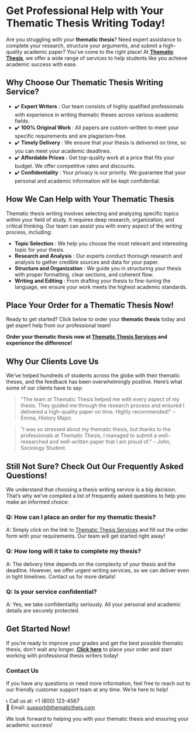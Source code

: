 # Get Professional Help with Your Thematic Thesis Writing Today!

Are you struggling with your **thematic thesis**? Need expert assistance to complete your research, structure your arguments, and submit a high-quality academic paper? You’ve come to the right place! At **[Thematic Thesis](https://tinyurl.com/topessay?keyword=thematic+thesis)**, we offer a wide range of services to help students like you achieve academic success with ease.

## Why Choose Our Thematic Thesis Writing Service?

- ✔️ **Expert Writers** : Our team consists of highly qualified professionals with experience in writing thematic theses across various academic fields.
- ✔️ **100% Original Work** : All papers are custom-written to meet your specific requirements and are plagiarism-free.
- ✔️ **Timely Delivery** : We ensure that your thesis is delivered on time, so you can meet your academic deadlines.
- ✔️ **Affordable Prices** : Get top-quality work at a price that fits your budget. We offer competitive rates and discounts.
- ✔️ **Confidentiality** : Your privacy is our priority. We guarantee that your personal and academic information will be kept confidential.

## How We Can Help with Your Thematic Thesis

Thematic thesis writing involves selecting and analyzing specific topics within your field of study. It requires deep research, organization, and critical thinking. Our team can assist you with every aspect of the writing process, including:

- **Topic Selection** : We help you choose the most relevant and interesting topic for your thesis.
- **Research and Analysis** : Our experts conduct thorough research and analysis to gather credible sources and data for your paper.
- **Structure and Organization** : We guide you in structuring your thesis with proper formatting, clear sections, and coherent flow.
- **Writing and Editing** : From drafting your thesis to fine-tuning the language, we ensure your work meets the highest academic standards.

## Place Your Order for a Thematic Thesis Now!

Ready to get started? Click below to order your **thematic thesis** today and get expert help from our professional team!

**Order your thematic thesis now at [Thematic Thesis Services](https://tinyurl.com/topessay?keyword=thematic+thesis) and experience the difference!**

## Why Our Clients Love Us

We’ve helped hundreds of students across the globe with their thematic theses, and the feedback has been overwhelmingly positive. Here’s what some of our clients have to say:

> "The team at Thematic Thesis helped me with every aspect of my thesis. They guided me through the research process and ensured I delivered a high-quality paper on time. Highly recommended!" – Emma, History Major.

> "I was so stressed about my thematic thesis, but thanks to the professionals at Thematic Thesis, I managed to submit a well-researched and well-written paper that I am proud of." – John, Sociology Student.

## Still Not Sure? Check Out Our Frequently Asked Questions!

We understand that choosing a thesis writing service is a big decision. That’s why we’ve compiled a list of frequently asked questions to help you make an informed choice:

### Q: How can I place an order for my thematic thesis?

A: Simply click on the link to [Thematic Thesis Services](https://tinyurl.com/topessay?keyword=thematic+thesis) and fill out the order form with your requirements. Our team will get started right away!

### Q: How long will it take to complete my thesis?

A: The delivery time depends on the complexity of your thesis and the deadline. However, we offer urgent writing services, so we can deliver even in tight timelines. Contact us for more details!

### Q: Is your service confidential?

A: Yes, we take confidentiality seriously. All your personal and academic details are securely protected.

## Get Started Now!

If you’re ready to improve your grades and get the best possible thematic thesis, don’t wait any longer. **[Click here](https://tinyurl.com/topessay?keyword=thematic+thesis)** to place your order and start working with professional thesis writers today!

### Contact Us

If you have any questions or need more information, feel free to reach out to our friendly customer support team at any time. We’re here to help!

📞 Call us at: +1 (800) 123-4567  
📧 Email: [support@thematictheis.com](mailto:support@thematictheis.com)

We look forward to helping you with your thematic thesis and ensuring your academic success!
